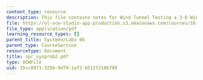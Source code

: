 ```yaml
---
content_type: resource
description: This file contains notes for Wind Tunnel Testing a 3-D Wings.
file: https://ol-ocw-studio-app-production.s3.amazonaws.com/courses/16-01-unified-engineering-i-ii-iii-iv-fall-2005-spring-2006/35cc8971325b9d791af2b512f210b799_spr_sysprob2.pdf
file_type: application/pdf
learning_resource_types: []
parent_title: Systems/Labs 06
parent_type: CourseSection
resourcetype: Document
title: spr_sysprob2.pdf
type: OCWFile
uid: 35cc8971-325b-9d79-1af2-b512f210b799
---
```

